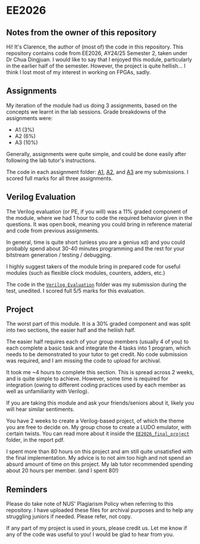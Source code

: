 # EE2026

## Notes from the owner of this repository
Hi! It's Clarence, the author of (most of) the code in this repository.
This repository contains code from EE2026, AY24/25 Semester 2, taken under Dr Chua Dingjuan. 
I would like to say that I enjoyed this module, particularly in the earlier half of the semester. However, the project is quite hellish... I think I lost most of my interest in working on FPGAs, sadly.

## Assignments
My iteration of the module had us doing 3 assignments, based on the concepts we learnt in the lab sessions. 
Grade breakdowns of the assignments were:
- A1 (3%)
- A2 (6%)
- A3 (10%)

Generally, assignments were quite simple, and could be done easily after following the lab tutor's instructions.

The code in each assignment folder: [A1](https://github.com/clarencepohh/EE2026/tree/main/Assignment%201), [A2](https://github.com/clarencepohh/EE2026/tree/main/Assignment%202), and [A3](https://github.com/clarencepohh/EE2026/tree/main/Assignment%203) are my submissions. 
I scored full marks for all three assignments. 

## Verilog Evaluation
The Verilog evaluation (or PE, if you will) was a 11% graded component of the module, where we had 1 hour to code the required behavior given in the questions. It was open book, meaning you could bring in reference material and code from previous assignments.

In general, time is quite short (unless you are a genius xd) and you could probably spend about 30-40 minutes programming and the rest for your bitstream generation / testing / debugging. 

I highly suggest takers of the module bring in prepared code for useful modules (such as flexible clock modules, counters, adders, etc.) 

The code in the [`Verilog Evaluation`](https://github.com/clarencepohh/EE2026/tree/main/Verilog%20Evaluation) folder was my submission during the test, unedited. I scored full 5/5 marks for this evaluation.

## Project
The worst part of this module. It is a 30% graded component and was split into two sections, the easier half and the heliish half.

The easier half requires each of your group members (usually 4 of you) to each complete a basic task and integrate the 4 tasks into 1 program, which needs to be demonstrated to your tutor to get credit. No code submission was required, and I am missing the code to upload for archival. 

It took me ~4 hours to complete this section. This is spread across 2 weeks, and is quite simple to achieve. However, some time is required for integration (owing to different coding practices used by each member as well as unfamiliarity with Verilog).

If you are taking this module and ask your friends/seniors about it, likely you will hear similar sentiments. 

You have 2 weeks to create a Verilog-based project, of which the theme you are free to decide on. My group chose to create a LUDO emulator, with certain twists. You can read more about it inside the [`EE2026_final_project`](https://github.com/clarencepohh/EE2026/tree/main/EE2026_final_project) folder, in the report pdf. 

I spent more than 80 hours on this project and am still quite unsatisfied with the final implementation. My advice is to not aim too high and not spend an absurd amount of time on this project. My lab tutor recommended spending about 20 hours per member. (and I spent 80!)

## Reminders
Please do take note of NUS' Plagiarism Policy when referring to this repository. I have uploaded these files for archival purposes and to help any struggling juniors if needed. Please refer, not copy. 

If any part of my project is used in yours, please credit us. Let me know if any of the code was useful to you! I would be glad to hear from you. 
